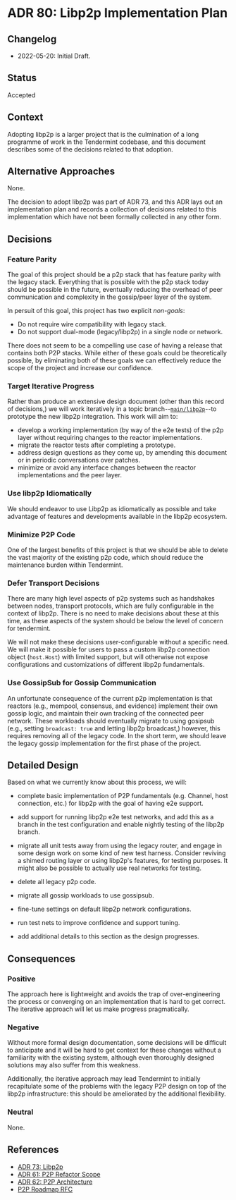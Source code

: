 # ADR 80: Libp2p Implementation Plan

## Changelog

- 2022-05-20: Initial Draft.

## Status

Accepted

## Context

Adopting libp2p is a larger project that is the culmination of a long
programme of work in the Tendermint codebase, and this document
describes some of the decisions related to that adoption.

## Alternative Approaches

None. 

The decision to adopt libp2p was part of ADR 73, and this ADR lays out
an implementation plan and records a collection of decisions related
to this implementation which have not been formally collected in any
other form. 

## Decisions

### Feature Parity

The goal of this project should be a p2p stack that has feature parity
with the legacy stack. Everything that is possible with the p2p stack
today should be possible in the future, eventually reducing the
overhead of peer communication and complexity in the gossip/peer layer
of the system. 

In persuit of this goal, this project has two explicit *non-goals*:

- Do not require wire compatibility with legacy stack.
- Do not support dual-mode (legacy/libp2p) in a single node or network.

There does not seem to be a compelling use case of having a release
that contains both P2P stacks. While either of these goals could
be theoretically possible, by eliminating both of these goals we can
effectively reduce the scope of the project and increase our
confidence.

### Target Iterative Progress 

Rather than produce an extensive design document (other than this
record of decisions,) we will work iteratively in a topic
branch--[`main/libp2p`](https://github.com/tendermint/tendermint/tree/main/libp2p)--to
prototype the new libp2p integration. This work will aim to:

- develop a working implementation (by way of the e2e tests) of the
  p2p layer without requiring changes to the reactor implementations.
- migrate the reactor tests after completing a prototype. 
- address design questions as they come up, by amending this document
  or in periodic conversations over patches. 
- minimize or avoid any interface changes between the reactor
  implementations and the peer layer. 

### Use libp2p Idiomatically 

We should endeavor to use Libp2p as idiomatically as possible and take
advantage of features and developments available in the libp2p
ecosystem.

### Minimize P2P Code

One of the largest benefits of this project is that we should be able
to delete the vast majority of the existing p2p code, which should
reduce the maintenance burden within Tendermint.

### Defer Transport Decisions

There are many high level aspects of p2p systems such as handshakes
between nodes, transport protocols, which are fully configurable in
the context of libp2p. There is no need to make decisions about these
at this time, as these aspects of the system should be below the level
of concern for tendermint.

We will not make these decisions user-configurable without a specific
need.  We will make it possible for users to pass a custom libp2p
connection object (`host.Host`) with limited support, but will
otherwise not expose configurations and customizations of different
libp2p fundamentals.

### Use GossipSub for Gossip Communication 

An unfortunate consequence of the current p2p implementation is that
reactors (e.g., mempool, consensus, and evidence) implement their own
gossip logic, and maintain their own tracking of the connected peer
network. These workloads should eventually migrate to using gosipsub
(e.g., setting `broadcast: true` and letting libp2p broadcast,)
however, this requires removing all of the legacy code. In the short
term, we should leave the legacy gossip implementation for the first
phase of the project. 

## Detailed Design

Based on what we currently know about this process, we will:

- complete basic implementation of P2P fundamentals (e.g. Channel,
  host connection, etc.) for libp2p with the goal of having e2e
  support.
  
- add support for running libp2p e2e test networks, and add this as a
  branch in the test configuration and enable nightly testing of the
  libp2p branch. 

- migrate all unit tests away from using the legacy router, and engage
  in some design work on some kind of new test harness. Consider
  reviving a shimed routing layer or using libp2p's features, for
  testing purposes. It might also be possible to actually use real
  networks for testing.

- delete all legacy p2p code. 

- migrate all gossip workloads to use gossipsub. 

- fine-tune settings on default libp2p network configurations.

- run test nets to improve confidence and support tuning.

- add additional details to this section as the design progresses.

## Consequences

### Positive

The approach here is lightweight and avoids the trap of
over-engineering the process or converging on an implementation that
is hard to get correct. The iterative approach will let us make
progress pragmatically. 

### Negative

Without more formal design documentation, some decisions will be
difficult to anticipate and it will be hard to get context for these
changes without a familiarity with the existing system, although even
thoroughly designed solutions may also suffer from this weakness. 

Additionally, the iterative approach may lead Tendermint to initially
recapitulate some of the problems with the legacy P2P design on top of
the libp2p infrastructure: this should be ameliorated by the
additional flexibility. 

### Neutral

None.

## References

- [ADR 73: Libp2p][adr73]
- [ADR 61: P2P Refactor Scope][adr61]
- [ADR 62: P2P Architecture][adr62]
- [P2P Roadmap RFC][rfc]

[adr73]: ./adr-073-libp2p.md
[adr61]: ./adr-061-p2p-refactor-scope.md
[adr62]: ./adr-062-p2p-architecture.md
[rfc]: ../rfc/rfc-000-p2p-roadmap.rst

